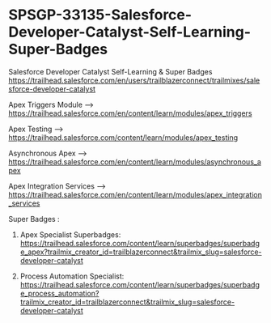 # SPSGP-33135-Salesforce-Developer-Catalyst-Self-Learning-Super-Badges
Salesforce Developer Catalyst Self-Learning &amp; Super Badges
https://trailhead.salesforce.com/en/users/trailblazerconnect/trailmixes/salesforce-developer-catalyst

Apex Triggers Module -->
https://trailhead.salesforce.com/en/content/learn/modules/apex_triggers

Apex Testing -->
https://trailhead.salesforce.com/content/learn/modules/apex_testing

Asynchronous Apex -->
https://trailhead.salesforce.com/en/content/learn/modules/asynchronous_apex

Apex Integration Services -->
https://trailhead.salesforce.com/en/content/learn/modules/apex_integration_services

Super Badges :
1. Apex Specialist Superbadges:
https://trailhead.salesforce.com/content/learn/superbadges/superbadge_apex?trailmix_creator_id=trailblazerconnect&trailmix_slug=salesforce-developer-catalyst

2. Process Automation Specialist:
https://trailhead.salesforce.com/content/learn/superbadges/superbadge_process_automation?trailmix_creator_id=trailblazerconnect&trailmix_slug=salesforce-developer-catalyst
